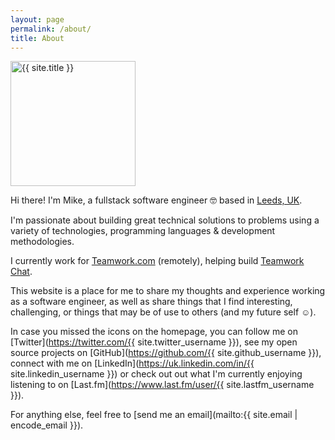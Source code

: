 ```yaml
---
layout: page
permalink: /about/
title: About
---
```


<img src="https://www.gravatar.com/avatar/{{ site.gravatar_username_hash }}?s=600" height="200" alt="{{ site.title }}" class="avatar center" />

Hi there! I'm Mike, a fullstack software engineer 🤓 based in [Leeds, UK](https://www.google.co.uk/maps/place/Leeds).

I'm passionate about building great technical solutions to problems using a variety of technologies, programming languages & development methodologies.

I currently work for [Teamwork.com](https://www.teamwork.com) (remotely), helping build [Teamwork Chat](https://www.teamwork.com/chat).

This website is a place for me to share my thoughts and experience working as a software engineer, as well as share things that I find interesting, challenging, or things that may be of use to others (and my future self ☺).

In case you missed the icons on the homepage, you can follow me on [Twitter](https://twitter.com/{{ site.twitter_username }}), see my open source projects on [GitHub](https://github.com/{{ site.github_username }}), connect with me on  [LinkedIn](https://uk.linkedin.com/in/{{ site.linkedin_username }}) or check out out what I'm currently enjoying listening to on [Last.fm](https://www.last.fm/user/{{ site.lastfm_username }}).

For anything else, feel free to [send me an email](mailto:{{ site.email | encode_email }}).
